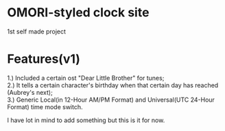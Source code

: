 # OMORI-styled clock site
1st self made project

# Features(v1)
   1.) Included a certain ost "Dear Little Brother" for tunes;                                                                                                     
   2.) It tells a certain character's birthday when that certain day has reached (Aubrey's next);                                                      
   3.) Generic Local(in 12-Hour AM/PM Format) and Universal(UTC 24-Hour Format) time mode switch.
 
I have lot in mind to add something but this is it for now.
